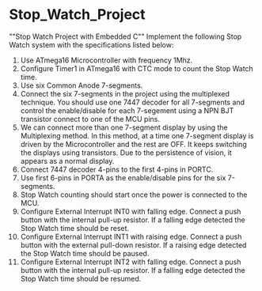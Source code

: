 # Stop_Watch_Project
""Stop Watch Project with Embedded C""
Implement the following Stop Watch system with the specifications listed below:
1. Use ATmega16 Microcontroller with frequency 1Mhz.
2. Configure Timer1 in ATmega16 with CTC mode to count the Stop Watch time.
3. Use six Common Anode 7-segments.
4. Connect the six 7-segments in the project using the multiplexed technique. You
should use one 7447 decoder for all 7-segments and control the enable/disable for
each 7-segement using a NPN BJT transistor connect to one of the MCU pins.
5. We can connect more than one 7-segment display by using the Multiplexing method. In
this method, at a time one 7-segment display is driven by the Microcontroller and the rest
are OFF. It keeps switching the displays using transistors. Due to the persistence of vision,
it appears as a normal display.
6. Connect 7447 decoder 4-pins to the first 4-pins in PORTC.
7. Use first 6-pins in PORTA as the enable/disable pins for the six 7-segments.
8. Stop Watch counting should start once the power is connected to the MCU.
9. Configure External Interrupt INT0 with falling edge. Connect a push button with the
internal pull-up resistor. If a falling edge detected the Stop Watch time should be
reset.
10. Configure External Interrupt INT1 with raising edge. Connect a push button with the
external pull-down resistor. If a raising edge detected the Stop Watch time should be
paused.
11. Configure External Interrupt INT2 with falling edge. Connect a push button with the
internal pull-up resistor. If a falling edge detected the Stop Watch time should be
resumed.
